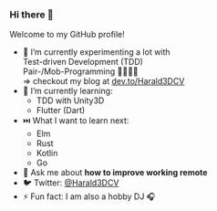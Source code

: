### Hi there 👋

Welcome to my GitHub profile!

* 🔭 I’m currently experimenting a lot with  
  Test-driven Development (TDD)  
  Pair-/Mob-Programming 👨👩👨👩   
  => checkout my blog at [dev.to/Harald3DCV](https://dev.to/Harald3DCV)
* 🌱 I’m currently learning: 
  * TDD with Unity3D
  * Flutter (Dart)
* ⏭️ What I want to learn next: 
  * Elm
  * Rust
  * Kotlin
  * Go
* 💬 Ask me about **how to improve working remote**
* 🐦 Twitter: [@Harald3DCV](https://twitter.com/Harald3DCV)
* ⚡ Fun fact: I am also a hobby DJ 🎧
 
